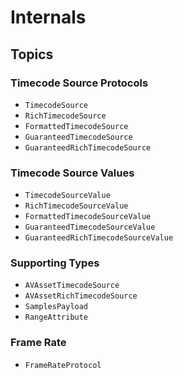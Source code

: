 # Internals

## Topics

### Timecode Source Protocols

- ``TimecodeSource``
- ``RichTimecodeSource``
- ``FormattedTimecodeSource``
- ``GuaranteedTimecodeSource``
- ``GuaranteedRichTimecodeSource``

### Timecode Source Values

- ``TimecodeSourceValue``
- ``RichTimecodeSourceValue``
- ``FormattedTimecodeSourceValue``
- ``GuaranteedTimecodeSourceValue``
- ``GuaranteedRichTimecodeSourceValue``

### Supporting Types

- ``AVAssetTimecodeSource``
- ``AVAssetRichTimecodeSource``
- ``SamplesPayload``
- ``RangeAttribute``

### Frame Rate

- ``FrameRateProtocol``
